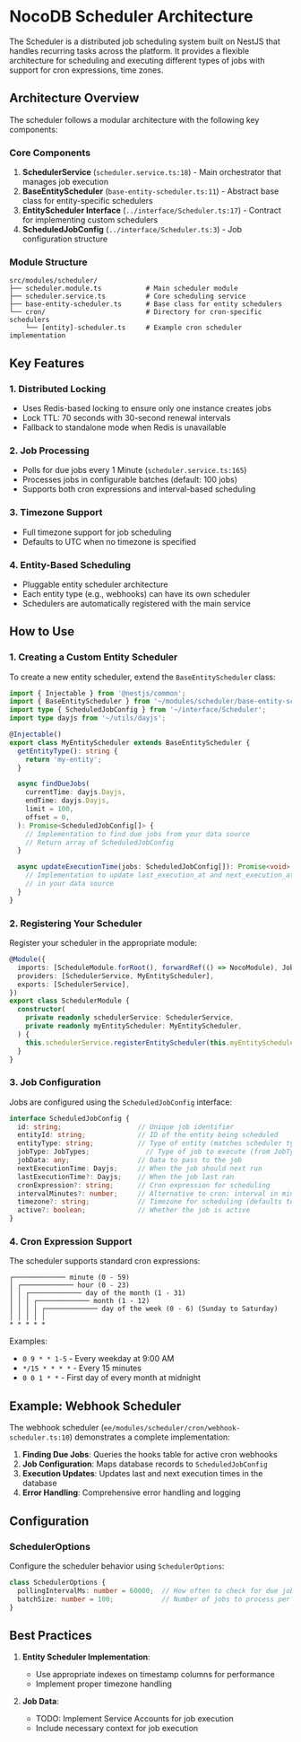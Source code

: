 # NocoDB Scheduler Architecture

The Scheduler is a distributed job scheduling system built on NestJS that handles recurring tasks across the platform. It provides a flexible architecture for scheduling and executing different types of jobs with support for cron expressions, time zones.

## Architecture Overview

The scheduler follows a modular architecture with the following key components:

### Core Components

1. **SchedulerService** (`scheduler.service.ts:18`) - Main orchestrator that manages job execution
2. **BaseEntityScheduler** (`base-entity-scheduler.ts:11`) - Abstract base class for entity-specific schedulers
3. **EntityScheduler Interface** (`../interface/Scheduler.ts:17`) - Contract for implementing custom schedulers
4. **ScheduledJobConfig** (`../interface/Scheduler.ts:3`) - Job configuration structure

### Module Structure

```
src/modules/scheduler/
├── scheduler.module.ts           # Main scheduler module
├── scheduler.service.ts          # Core scheduling service
├── base-entity-scheduler.ts      # Base class for entity schedulers
└── cron/                         # Directory for cron-specific schedulers
    └── [entity]-scheduler.ts     # Example cron scheduler implementation
```

## Key Features

### 1. Distributed Locking
- Uses Redis-based locking to ensure only one instance creates jobs
- Lock TTL: 70 seconds with 30-second renewal intervals
- Fallback to standalone mode when Redis is unavailable

### 2. Job Processing
- Polls for due jobs every 1 Minute (`scheduler.service.ts:165`)
- Processes jobs in configurable batches (default: 100 jobs)
- Supports both cron expressions and interval-based scheduling

### 3. Timezone Support
- Full timezone support for job scheduling
- Defaults to UTC when no timezone is specified

### 4. Entity-Based Scheduling
- Pluggable entity scheduler architecture
- Each entity type (e.g., webhooks) can have its own scheduler
- Schedulers are automatically registered with the main service

## How to Use

### 1. Creating a Custom Entity Scheduler

To create a new entity scheduler, extend the `BaseEntityScheduler` class:

```typescript
import { Injectable } from '@nestjs/common';
import { BaseEntityScheduler } from '~/modules/scheduler/base-entity-scheduler';
import type { ScheduledJobConfig } from '~/interface/Scheduler';
import type dayjs from '~/utils/dayjs';

@Injectable()
export class MyEntityScheduler extends BaseEntityScheduler {
  getEntityType(): string {
    return 'my-entity';
  }

  async findDueJobs(
    currentTime: dayjs.Dayjs,
    endTime: dayjs.Dayjs,
    limit = 100,
    offset = 0,
  ): Promise<ScheduledJobConfig[]> {
    // Implementation to find due jobs from your data source
    // Return array of ScheduledJobConfig
  }

  async updateExecutionTime(jobs: ScheduledJobConfig[]): Promise<void> {
    // Implementation to update last_execution_at and next_execution_at
    // in your data source
  }
}
```

### 2. Registering Your Scheduler

Register your scheduler in the appropriate module:

```typescript
@Module({
  imports: [ScheduleModule.forRoot(), forwardRef(() => NocoModule), JobsModule],
  providers: [SchedulerService, MyEntityScheduler],
  exports: [SchedulerService],
})
export class SchedulerModule {
  constructor(
    private readonly schedulerService: SchedulerService,
    private readonly myEntityScheduler: MyEntityScheduler,
  ) {
    this.schedulerService.registerEntityScheduler(this.myEntityScheduler);
  }
}
```

### 3. Job Configuration

Jobs are configured using the `ScheduledJobConfig` interface:

```typescript
interface ScheduledJobConfig {
  id: string;                   // Unique job identifier
  entityId: string;             // ID of the entity being scheduled
  entityType: string;           // Type of entity (matches scheduler type)
  jobType: JobTypes;              // Type of job to execute (from JobTypes)
  jobData: any;                 // Data to pass to the job
  nextExecutionTime: Dayjs;     // When the job should next run
  lastExecutionTime?: Dayjs;    // When the job last ran
  cronExpression?: string;      // Cron expression for scheduling
  intervalMinutes?: number;     // Alternative to cron: interval in minutes
  timezone?: string;            // Timezone for scheduling (defaults to UTC)
  active?: boolean;             // Whether the job is active
}
```

### 4. Cron Expression Support

The scheduler supports standard cron expressions:

```
┌───────────── minute (0 - 59)
│ ┌───────────── hour (0 - 23)
│ │ ┌───────────── day of the month (1 - 31)
│ │ │ ┌───────────── month (1 - 12)
│ │ │ │ ┌───────────── day of the week (0 - 6) (Sunday to Saturday)
│ │ │ │ │
* * * * *
```

Examples:
- `0 9 * * 1-5` - Every weekday at 9:00 AM
- `*/15 * * * *` - Every 15 minutes
- `0 0 1 * *` - First day of every month at midnight

## Example: Webhook Scheduler

The webhook scheduler (`ee/modules/scheduler/cron/webhook-scheduler.ts:10`) demonstrates a complete implementation:

1. **Finding Due Jobs**: Queries the hooks table for active cron webhooks
2. **Job Configuration**: Maps database records to `ScheduledJobConfig`
3. **Execution Updates**: Updates last and next execution times in the database
4. **Error Handling**: Comprehensive error handling and logging

## Configuration

### SchedulerOptions

Configure the scheduler behavior using `SchedulerOptions`:

```typescript
class SchedulerOptions {
  pollingIntervalMs: number = 60000;  // How often to check for due jobs (1 minute)
  batchSize: number = 100;            // Number of jobs to process per batch
}
```

## Best Practices

1. **Entity Scheduler Implementation**:
   - Use appropriate indexes on timestamp columns for performance
   - Implement proper timezone handling

2. **Job Data**:
   - TODO: Implement Service Accounts for job execution
   - Include necessary context for job execution
